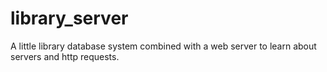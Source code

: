 # library_server
A little library database system combined with a web server to learn about servers and http requests.
